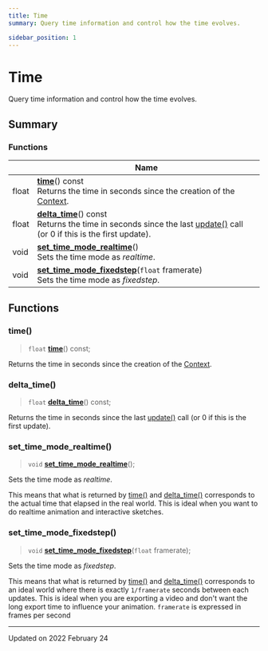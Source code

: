 ```yaml
---
title: Time
summary: Query time information and control how the time evolves. 

sidebar_position: 1
---
```


# Time

Query time information and control how the time evolves. 

## Summary

### Functions

|                | Name           |
| -------------- | -------------- |
| float | **[time](/reference/time#time)**() const<br/>Returns the time in seconds since the creation of the [Context](/reference/Types/context).  |
| float | **[delta_time](/reference/time#delta_time)**() const<br/>Returns the time in seconds since the last [update()](/reference/events#update) call (or 0 if this is the first update).  |
| void | **[set_time_mode_realtime](/reference/time#set_time_mode_realtime)**()<br/>Sets the time mode as _realtime_.  |
| void | **[set_time_mode_fixedstep](/reference/time#set_time_mode_fixedstep)**(`float` framerate)<br/>Sets the time mode as _fixedstep_.  |


## Functions

### time()

> `float` **[time](/reference/time#time)**() const;


Returns the time in seconds since the creation of the [Context](/reference/Types/context). 

### delta_time()

> `float` **[delta_time](/reference/time#delta_time)**() const;


Returns the time in seconds since the last [update()](/reference/events#update) call (or 0 if this is the first update). 

### set_time_mode_realtime()

> `void` **[set_time_mode_realtime](/reference/time#set_time_mode_realtime)**();


Sets the time mode as _realtime_. 

This means that what is returned by [time()](/reference/time#time) and [delta_time()](/reference/time#delta_time) corresponds to the actual time that elapsed in the real world. This is ideal when you want to do realtime animation and interactive sketches. 


### set_time_mode_fixedstep()

> `void` **[set_time_mode_fixedstep](/reference/time#set_time_mode_fixedstep)**(`float` framerate);


Sets the time mode as _fixedstep_. 

This means that what is returned by [time()](/reference/time#time) and [delta_time()](/reference/time#delta_time) corresponds to an ideal world where there is exactly `1/framerate` seconds between each updates. This is ideal when you are exporting a video and don't want the long export time to influence your animation. `framerate` is expressed in frames per second 






-------------------------------

Updated on 2022 February 24